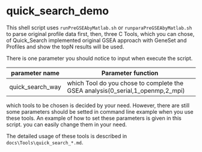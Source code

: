<a name="quick_search_demo.doc"></a>
# quick_search_demo #

This shell script uses `runPreGSEAbyMatlab.sh` or `runparaPreGSEAbyMatlab.sh` to parse original profile 
data first, then, three C Tools, which you can chose, of Quick_Search implemented original GSEA approach 
with GeneSet and Profiles and show the topN results will be used. 

There is one parameter you should notice to input when execute the script.

| parameter name | Parameter function |
| -------------- | ------------------ |
| quick_search_way | which Tool do you chose to complete the GSEA analysis(0_serial,1_openmp,2_mpi) |

which tools to be chosen is decided by your need. However, there are still some parameters should be setted 
in command line example when you use these tools. An example of how to set these parameters is given in this script. 
you can easily change them in your need.

The detailed usage of these tools is described in `docs\Tools\quick_search_*.md`.
